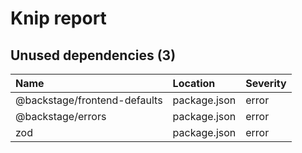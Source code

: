 # Knip report

## Unused dependencies (3)

| Name                         | Location     | Severity |
| :--------------------------- | :----------- | :------- |
| @backstage/frontend-defaults | package.json | error    |
| @backstage/errors            | package.json | error    |
| zod                          | package.json | error    |

